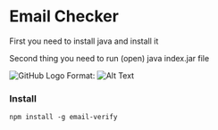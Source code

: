 # Email Checker

First you need to install java and install it

Second thing you need to run (open) java index.jar file 

![GitHub Logo](https://imgur.com/a/Kld7Nnk)
Format: ![Alt Text](url)

### Install

```
npm install -g email-verify
```
